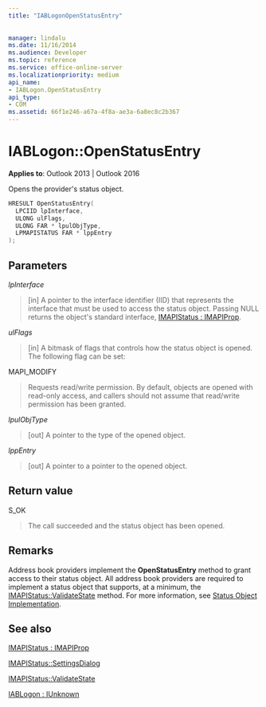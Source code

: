 ```yaml
---
title: "IABLogonOpenStatusEntry"
 
 
manager: lindalu
ms.date: 11/16/2014
ms.audience: Developer
ms.topic: reference
ms.service: office-online-server
ms.localizationpriority: medium
api_name:
- IABLogon.OpenStatusEntry
api_type:
- COM
ms.assetid: 66f1e246-a67a-4f8a-ae3a-6a8ec8c2b367
---
```


# IABLogon::OpenStatusEntry

  
  
**Applies to**: Outlook 2013 | Outlook 2016 
  
Opens the provider's status object.
  
```cpp
HRESULT OpenStatusEntry(
  LPCIID lpInterface,
  ULONG ulFlags,
  ULONG FAR * lpulObjType,
  LPMAPISTATUS FAR * lppEntry
);
```

## Parameters

 _lpInterface_
  
> [in] A pointer to the interface identifier (IID) that represents the interface that must be used to access the status object. Passing NULL returns the object's standard interface, [IMAPIStatus : IMAPIProp](imapistatusimapiprop.md).
    
 _ulFlags_
  
> [in] A bitmask of flags that controls how the status object is opened. The following flag can be set:
    
MAPI_MODIFY 
  
> Requests read/write permission. By default, objects are opened with read-only access, and callers should not assume that read/write permission has been granted.
    
 _lpulObjType_
  
> [out] A pointer to the type of the opened object.
    
 _lppEntry_
  
> [out] A pointer to a pointer to the opened object.
    
## Return value

S_OK 
  
> The call succeeded and the status object has been opened.
    
## Remarks

Address book providers implement the **OpenStatusEntry** method to grant access to their status object. All address book providers are required to implement a status object that supports, at a minimum, the [IMAPIStatus::ValidateState](imapistatus-validatestate.md) method. For more information, see [Status Object Implementation](status-object-implementation.md).
  
## See also



[IMAPIStatus : IMAPIProp](imapistatusimapiprop.md)
  
[IMAPIStatus::SettingsDialog](imapistatus-settingsdialog.md)
  
[IMAPIStatus::ValidateState](imapistatus-validatestate.md)
  
[IABLogon : IUnknown](iablogoniunknown.md)

